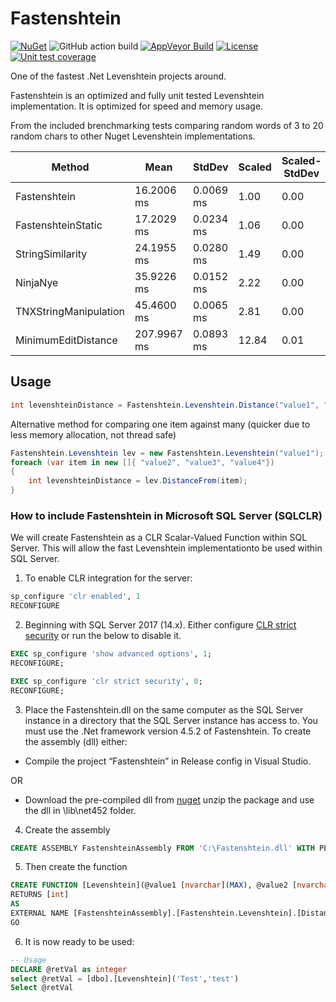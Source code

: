 # Fastenshtein
[![NuGet](https://img.shields.io/nuget/v/Fastenshtein.svg)](https://www.nuget.org/packages/Fastenshtein/) ![GitHub action build](https://github.com/DanHarltey/Fastenshtein/workflows/GitHub%20action%20build/badge.svg) [![AppVeyor Build](https://ci.appveyor.com/api/projects/status/my7qghoen4pofb3h?svg=true)](https://ci.appveyor.com/project/DanHarltey/fastenshtein) [![License](https://img.shields.io/badge/license-MIT-blue.svg)](LICENSE) [![Unit test coverage](https://coveralls.io/repos/github/DanHarltey/Fastenshtein/badge.svg?branch=master)](https://coveralls.io/github/DanHarltey/Fastenshtein?branch=master)

One of the fastest .Net Levenshtein projects around.

Fastenshtein is an optimized and fully unit tested Levenshtein implementation. It is optimized for speed and memory usage.

From the included brenchmarking tests comparing random words of 3 to 20 random chars to other Nuget Levenshtein implementations.

|                Method |        Mean |    StdDev | Scaled | Scaled-StdDev |     Gen 0 | Allocated |
|---------------------- |------------ |---------- |------- |-------------- |---------- |---------- |
|          Fastenshtein |  16.2006 ms | 0.0069 ms |   1.00 |          0.00 |         - |  20.48 kB |
|    FastenshteinStatic |  17.2029 ms | 0.0234 ms |   1.06 |          0.00 |         - |   2.81 MB |
|      StringSimilarity |  24.1955 ms | 0.0280 ms |   1.49 |          0.00 |  329.1667 |   5.87 MB |
|              NinjaNye |  35.9226 ms | 0.0152 ms |   2.22 |          0.00 | 6337.5000 |  44.21 MB |
| TNXStringManipulation |  45.4600 ms | 0.0065 ms |   2.81 |          0.00 | 3329.1667 |  24.63 MB |
|   MinimumEditDistance | 207.9967 ms | 0.0893 ms |  12.84 |          0.01 | 3404.1667 |  25.59 MB |

## Usage

```cs
int levenshteinDistance = Fastenshtein.Levenshtein.Distance("value1", "value2");
```
Alternative method for comparing one item against many (quicker due to less memory allocation, not thread safe)
```cs
Fastenshtein.Levenshtein lev = new Fastenshtein.Levenshtein("value1");
foreach (var item in new []{ "value2", "value3", "value4"})
{
	int levenshteinDistance = lev.DistanceFrom(item);
}
```
### How to include Fastenshtein in Microsoft SQL Server (SQLCLR)

We will create Fastenshtein as a CLR Scalar-Valued Function within SQL Server. This will allow the fast Levenshtein implementationto be used within SQL Server.

1. To enable CLR integration for the server:
```sql
sp_configure 'clr enabled', 1
RECONFIGURE
```
2. Beginning with SQL Server 2017 (14.x). Either configure [CLR strict security](https://docs.microsoft.com/en-us/sql/database-engine/configure-windows/clr-strict-security?view=sql-server-ver15) or run the below to disable it.
```sql
EXEC sp_configure 'show advanced options', 1;
RECONFIGURE;

EXEC sp_configure 'clr strict security', 0;
RECONFIGURE;
```

3. Place the Fastenshtein.dll on the same computer as the SQL Server instance in a directory that the SQL Server instance has access to. You must use the .Net framework version 4.5.2 of Fastenshtein. To create the assembly (dll) either:

* Compile the project “Fastenshtein” in Release config in Visual Studio.

OR

* Download the pre-compiled dll from [nuget](https://www.nuget.org/api/v2/package/Fastenshtein/) unzip the package and use the dll in \lib\net452 folder.

4. Create the assembly
```sql
CREATE ASSEMBLY FastenshteinAssembly FROM 'C:\Fastenshtein.dll' WITH PERMISSION_SET = SAFE
```

5. Then create the function
```sql
CREATE FUNCTION [Levenshtein](@value1 [nvarchar](MAX), @value2 [nvarchar](MAX))
RETURNS [int]
AS 
EXTERNAL NAME [FastenshteinAssembly].[Fastenshtein.Levenshtein].[Distance]
GO
```

6. It is now ready to be used: 
```sql
-- Usage
DECLARE @retVal as integer
select @retVal = [dbo].[Levenshtein]('Test','test')
Select @retVal
```